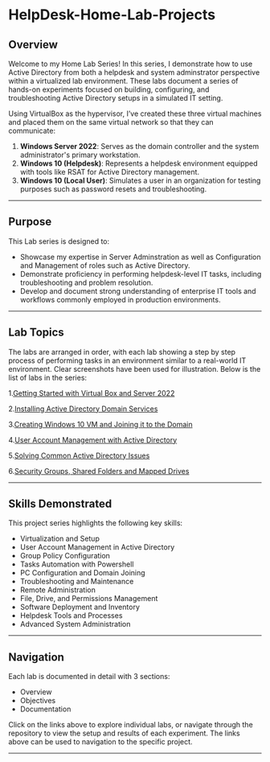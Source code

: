 # HelpDesk-Home-Lab-Projects

## Overview

Welcome to my Home Lab Series! In this series, I demonstrate how to use Active Directory from both a helpdesk and system adminstrator perspective within a virtualized lab environment. These labs document a series of hands-on experiments focused on building, configuring, and troubleshooting Active Directory setups in a simulated IT setting.

Using VirtualBox as the hypervisor, I’ve created these three virtual machines and placed them on the same virtual network so that they can communicate:

1. **Windows Server 2022**: Serves as the domain controller and the system administrator's primary workstation.
2. **Windows 10 (Helpdesk)**: Represents a helpdesk environment equipped with tools like RSAT for Active Directory management.
3. **Windows 10 (Local User)**: Simulates a user in an organization for testing purposes such as password resets and troubleshooting.

---

## Purpose

This Lab series is designed to:

- Showcase my expertise in Server Adminstration as well as Configuration and Management of roles such as Active Directory.
- Demonstrate proficiency in performing helpdesk-level IT tasks, including troubleshooting and problem resolution.
- Develop and document strong understanding of enterprise IT tools and workflows commonly employed in production environments.

---

## Lab Topics

The labs are arranged in order, with each lab showing a step by step process of performing tasks in an environment similar to a real-world IT environment. Clear screenshots have been used for illustration. Below is the list of labs in the series:


1.[Getting Started with Virtual Box and Server 2022](https://github.com/Eunice-Kamore/Installing-VirtualBox-and-Windows-Server-2022)

2.[Installing Active Directory Domain Services](https://github.com/Eunice-Kamore/Active-Directory-Domain-Services)

3.[Creating Windows 10 VM and Joining it to the Domain](https://github.com/Eunice-Kamore/Creating-Windows-10-VM)

4.[User Account Management with Active Directory](https://github.com/Eunice-Kamore/User-Account-Management-with-AD)

5.[Solving Common Active Directory Issues](https://github.com/Eunice-Kamore/Solving-common-issues-in-Active-Directory)

6.[Security Groups, Shared Folders and Mapped Drives](https://github.com/Eunice-Kamore/Security-Groups-Shared-Folders-and-Mapped-Drives)

---

## Skills Demonstrated

This project series highlights the following key skills:

- Virtualization and Setup
- User Account Management in Active Directory
- Group Policy Configuration
- Tasks Automation with Powershell
- PC Configuration and Domain Joining
- Troubleshooting and Maintenance
- Remote Administration
- File, Drive, and Permissions Management
- Software Deployment and Inventory
- Helpdesk Tools and Processes
- Advanced System Administration
  
---

## Navigation

Each lab is documented in detail with 3 sections:

- Overview
- Objectives
- Documentation

Click on the links above to explore individual labs, or navigate through the repository to view the setup and results of each experiment.
The links above can be used to navigation to the specific project.

---


